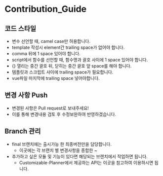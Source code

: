 # Contribution_Guide


## 코드 스타일
* 변수 선언할 때, camel case만 허용합니다.
* template 작성시 element간 trailing space가 없어야 합니다.
* comma 뒤에 1 space 있어야 합니다.
* script에서 함수를 선언할 때, 함수명과 괄호 사이에 1 space 있어야 합니다.
* {} 열리는 중간 괄호 뒤, 닫히는 중간 괄호 앞 space를 해야 합니다.
* 템플릿과 스크립트 사이에 trailing space가 필요합니다.
* vue파일 마지막에 trailing space 넣어야합니다.

## 변경 사항 Push

* 변경된 사항은 Pull request로 보내주세요!
* 이를 통해 변경내용 검토 후 수정보완하여 반영하겠습니다.

## Branch 관리
* final 브랜치에는 출시가능 한 최종버전만을 담당합니다.
  * 이곳에는 각 브랜치 별 변경사항을 종합한 ~
* 추가하고 싶은 모듈 및 기능이 있다면 해당되는 브랜치에서 작업하면 됩니다.
  * Customizable-Planner에서 제공하는 API는 이곳을 참고하여 이용하시면 됩니다.    
